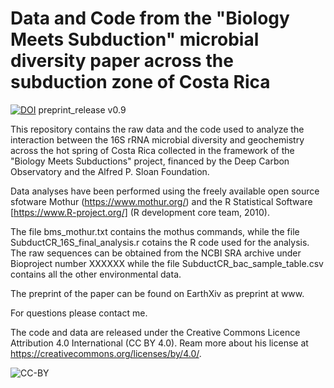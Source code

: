 # Data and Code from the "Biology Meets Subduction" microbial diversity paper across the subduction zone of Costa Rica

[![DOI](https://zenodo.org/badge/199023313.svg)](https://zenodo.org/badge/latestdoi/199023313)
preprint_release v0.9

This repository contains the raw data and the code used to analyze the interaction between the 16S rRNA microbial diversity and geochemistry across the hot spring of Costa Rica collected in the framework of the "Biology Meets Subductions" project, financed by the Deep Carbon Observatory and the Alfred P. Sloan Foundation.

Data analyses have been performed using the freely available open source sfotware Mothur (https://www.mothur.org/) and the R Statistical Software [https://www.R-project.org/] (R development core team, 2010).

The file bms_mothur.txt contains the mothus commands, while the file SubductCR_16S_final_analysis.r cotains the R code used for the analysis. The raw sequences can be obtained from the NCBI SRA archive under Bioproject number XXXXXX while the file SubductCR_bac_sample_table.csv contains all the other environmental data.

The preprint of the paper can be found on EarthXiv as preprint at www.

For questions please contact me.

The code and data are released under the Creative Commons Licence Attribution 4.0 International (CC BY 4.0). Ream more about his license at https://creativecommons.org/licenses/by/4.0/.

![CC-BY](https://www.fosteropenscience.eu/learning/open-licensing/course/en/assets/b4467d3769dbd7a80e8d641361ff364b505d118d.png)
